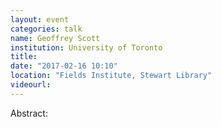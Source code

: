 ```yaml
---
layout: event
categories: talk
name: Geoffrey Scott
institution: University of Toronto
title: 
date: "2017-02-16 10:10"
location: "Fields Institute, Stewart Library"
videourl: 
---
```

Abstract:
